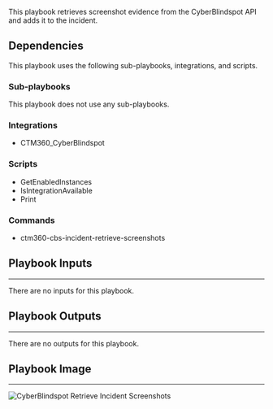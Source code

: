 This playbook retrieves screenshot evidence from the CyberBlindspot API and adds it to the incident.

## Dependencies

This playbook uses the following sub-playbooks, integrations, and scripts.

### Sub-playbooks

This playbook does not use any sub-playbooks.

### Integrations

* CTM360_CyberBlindspot

### Scripts

* GetEnabledInstances
* IsIntegrationAvailable
* Print

### Commands

* ctm360-cbs-incident-retrieve-screenshots

## Playbook Inputs

---
There are no inputs for this playbook.

## Playbook Outputs

---
There are no outputs for this playbook.

## Playbook Image

---

![CyberBlindspot Retrieve Incident Screenshots](../doc_files/CyberBlindspot_Retrieve_Incident_Screenshots.png)
